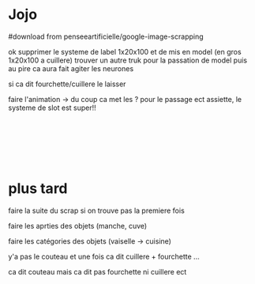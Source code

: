 # Jojo

#download from penseeartificielle/google-image-scrapping

ok supprimer le systeme de label 1x20x100 et de mis en model (en gros 1x20x100 a cuillere) trouver un autre truk pour la passation de model puis au pire ca aura fait agiter les neurones

si ca dit fourchette/cuillere le laisser


faire l'animation -> du coup ca met les ? pour le passage ect assiette, le systeme de slot est super!!



<br><br><br><br><br>

# plus tard

faire la suite du scrap si on trouve pas la premiere fois

faire les aprties des objets (manche, cuve)

faire les catégories des objets (vaiselle -> cuisine)

y'a pas le couteau et une fois ca dit cuillere + fourchette ...

ca dit couteau mais ca dit pas fourchette ni cuillere ect

















